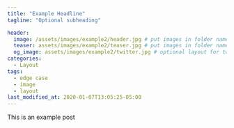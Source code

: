 ```yaml
---
title: "Example Headline"
tagline: "Optional subheading"

header:
  image: /assets/images/example2/header.jpg # put images in folder named for post
  teaser: assets/images/example2/teaser.jpg # put images in folder named for post
  og_image: assets/images/example2/twitter.jpg # optional layout for twitter
categories:
  - Layout
tags:
  - edge case
  - image
  - layout
last_modified_at: 2020-01-07T13:05:25-05:00
---
```


This is an example post